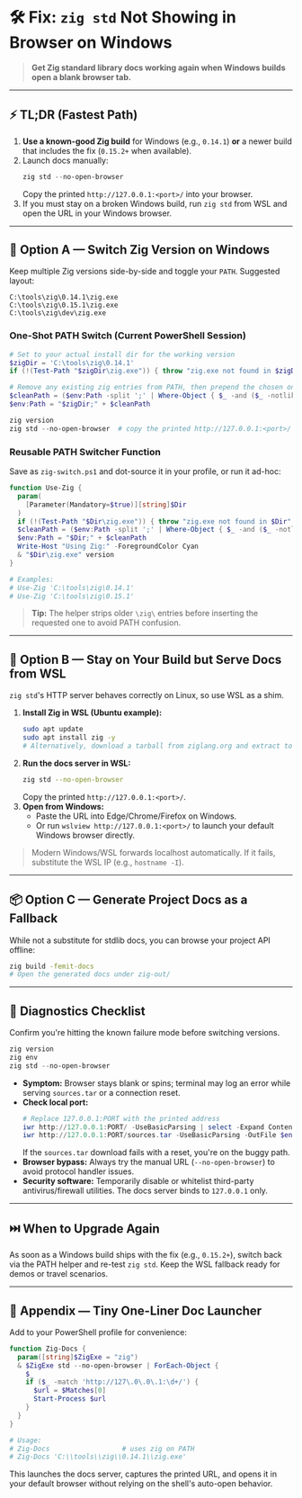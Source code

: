 # 🛠️ Fix: `zig std` Not Showing in Browser on Windows

> **Get Zig standard library docs working again when Windows builds open a blank browser tab.**

---

## ⚡ TL;DR (Fastest Path)

1. **Use a known-good Zig build** for Windows (e.g., `0.14.1`) **or** a newer build that includes the fix (`0.15.2+` when available).
2. Launch docs manually:
   ```powershell
   zig std --no-open-browser
   ```
   Copy the printed `http://127.0.0.1:<port>/` into your browser.
3. If you must stay on a broken Windows build, run `zig std` from WSL and open the URL in your Windows browser.

---

## 🔁 Option A — Switch Zig Version on Windows

Keep multiple Zig versions side-by-side and toggle your `PATH`. Suggested layout:

```
C:\tools\zig\0.14.1\zig.exe
C:\tools\zig\0.15.1\zig.exe
C:\tools\zig\dev\zig.exe
```

### One-Shot PATH Switch (Current PowerShell Session)

```powershell
# Set to your actual install dir for the working version
$zigDir = 'C:\tools\zig\0.14.1'
if (!(Test-Path "$zigDir\zig.exe")) { throw "zig.exe not found in $zigDir" }

# Remove any existing zig entries from PATH, then prepend the chosen one
$cleanPath = ($env:Path -split ';' | Where-Object { $_ -and ($_ -notlike '*\zig\*') }) -join ';'
$env:Path = "$zigDir;" + $cleanPath

zig version
zig std --no-open-browser  # copy the printed http://127.0.0.1:<port>/ into your browser
```

### Reusable PATH Switcher Function

Save as `zig-switch.ps1` and dot-source it in your profile, or run it ad-hoc:

```powershell
function Use-Zig {
  param(
    [Parameter(Mandatory=$true)][string]$Dir
  )
  if (!(Test-Path "$Dir\zig.exe")) { throw "zig.exe not found in $Dir" }
  $cleanPath = ($env:Path -split ';' | Where-Object { $_ -and ($_ -notlike '*\zig\*') }) -join ';'
  $env:Path = "$Dir;" + $cleanPath
  Write-Host "Using Zig:" -ForegroundColor Cyan
  & "$Dir\zig.exe" version
}

# Examples:
# Use-Zig 'C:\tools\zig\0.14.1'
# Use-Zig 'C:\tools\zig\0.15.1'
```

> **Tip:** The helper strips older `\zig\` entries before inserting the requested one to avoid PATH confusion.

---

## 🐧 Option B — Stay on Your Build but Serve Docs from WSL

`zig std`'s HTTP server behaves correctly on Linux, so use WSL as a shim.

1. **Install Zig in WSL (Ubuntu example):**
   ```bash
   sudo apt update
   sudo apt install zig -y
   # Alternatively, download a tarball from ziglang.org and extract to ~/zig
   ```
2. **Run the docs server in WSL:**
   ```bash
   zig std --no-open-browser
   ```
   Copy the printed `http://127.0.0.1:<port>/`.
3. **Open from Windows:**
   - Paste the URL into Edge/Chrome/Firefox on Windows.
   - Or run `wslview http://127.0.0.1:<port>/` to launch your default Windows browser directly.

> Modern Windows/WSL forwards localhost automatically. If it fails, substitute the WSL IP (e.g., `hostname -I`).

---

## 📦 Option C — Generate Project Docs as a Fallback

While not a substitute for stdlib docs, you can browse your project API offline:

```bash
zig build -femit-docs
# Open the generated docs under zig-out/
```

---

## 🧪 Diagnostics Checklist

Confirm you're hitting the known failure mode before switching versions.

```powershell
zig version
zig env
zig std --no-open-browser
```

- **Symptom:** Browser stays blank or spins; terminal may log an error while serving `sources.tar` or a connection reset.
- **Check local port:**
  ```powershell
  # Replace 127.0.0.1:PORT with the printed address
  iwr http://127.0.0.1:PORT/ -UseBasicParsing | select -Expand Content | sls '<title' -SimpleMatch
  iwr http://127.0.0.1:PORT/sources.tar -UseBasicParsing -OutFile $env:TEMP\zig_sources.tar
  ```
  If the `sources.tar` download fails with a reset, you're on the buggy path.
- **Browser bypass:** Always try the manual URL (`--no-open-browser`) to avoid protocol handler issues.
- **Security software:** Temporarily disable or whitelist third-party antivirus/firewall utilities. The docs server binds to `127.0.0.1` only.

---

## ⏭️ When to Upgrade Again

As soon as a Windows build ships with the fix (e.g., `0.15.2+`), switch back via the PATH helper and re-test `zig std`. Keep the WSL fallback ready for demos or travel scenarios.

---

## 🧰 Appendix — Tiny One-Liner Doc Launcher

Add to your PowerShell profile for convenience:

```powershell
function Zig-Docs {
  param([string]$ZigExe = "zig")
  & $ZigExe std --no-open-browser | ForEach-Object {
    $_
    if ($_ -match 'http://127\.0\.0\.1:\d+/') {
      $url = $Matches[0]
      Start-Process $url
    }
  }
}

# Usage:
# Zig-Docs                  # uses zig on PATH
# Zig-Docs 'C:\\tools\\zig\\0.14.1\\zig.exe'
```

This launches the docs server, captures the printed URL, and opens it in your default browser without relying on the shell's auto-open behavior.
